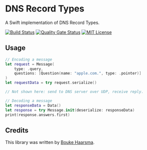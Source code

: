 DNS Record Types
================

A Swift implementation of DNS Record Types.

[![Build Status](https://travis-ci.org/Bouke/DNS.svg?branch=master)](https://travis-ci.org/Bouke/DNS)
[![Quality Gate Status](https://sonarcloud.io/api/project_badges/measure?project=Bouke_DNS&metric=alert_status)](https://sonarcloud.io/dashboard?id=Bouke_DNS)
[![MIT License](https://img.shields.io/badge/license-MIT-blue.svg)](./LICENSE)

## Usage

```swift
// Encoding a message
let request = Message(
    type: .query,
    questions: [Question(name: "apple.com.", type: .pointer)]
)
let requestData = try request.serialize()

// Not shown here: send to DNS server over UDP, receive reply.

// Decoding a message
let responseData = Data()
let response = try Message.init(deserialize: responseData)
print(response.answers.first)
```

## Credits

This library was written by [Bouke Haarsma](https://twitter.com/BoukeHaarsma).
